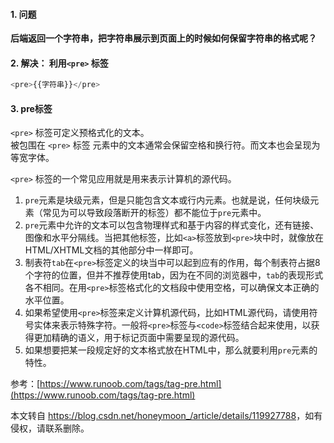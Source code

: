  

#### 1\. 问题

**后端返回一个字符串，把字符串展示到页面上的时候如何保留字符串的格式呢？**

#### 2\. 解决： 利用`<pre>` 标签

```javascript
<pre>{{字符串}}</pre>
```

#### 3\. pre标签

`<pre>` 标签可定义预格式化的文本。  
被包围在 `<pre>` 标签 元素中的文本通常会保留空格和换行符。而文本也会呈现为等宽字体。

`<pre>` 标签的一个常见应用就是用来表示计算机的源代码。

1.  `pre`元素是块级元素，但是只能包含文本或行内元素。也就是说，任何块级元素（常见为可以导致段落断开的标签）都不能位于`pre`元素中。
2.  `pre`元素中允许的文本可以包含物理样式和基于内容的样式变化，还有链接、图像和水平分隔线。当把其他标签，比如`<a>`标签放到`<pre>`块中时，就像放在HTML/XHTML文档的其他部分中一样即可。
3.  制表符`tab`在`<pre>`标签定义的块当中可以起到应有的作用，每个制表符占据8个字符的位置，但并不推荐使用tab，因为在不同的浏览器中，`tab`的表现形式各不相同。在用`<pre>`标签格式化的文档段中使用空格，可以确保文本正确的水平位置。
4.  如果希望使用`<pre>`标签来定义计算机源代码，比如HTML源代码，请使用符号实体来表示特殊字符。一般将`<pre>`标签与`<code>`标签结合起来使用，以获得更加精确的语义，用于标记页面中需要呈现的源代码。
5.  如果想要把某一段规定好的文本格式放在HTML中，那么就要利用`pre`元素的特性。

参考：[https://www.runoob.com/tags/tag-pre.html](https://www.runoob.com/tags/tag-pre.html)

本文转自 <https://blog.csdn.net/honeymoon_/article/details/119927788>，如有侵权，请联系删除。